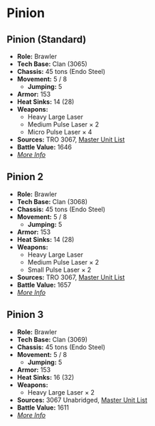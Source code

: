 # Pinion
## Pinion (Standard)
- **Role:** Brawler
- **Tech Base:** Clan (3065)
- **Chassis:** 45 tons (Endo Steel)
- **Movement:** 5 / 8
  - **Jumping:** 5
- **Armor:** 153
- **Heat Sinks:** 14 (28)
- **Weapons:**
  - Heavy Large Laser
  - Medium Pulse Laser × 2
  - Micro Pulse Laser × 4
- **Sources:** TRO 3067, [Master Unit List](http://masterunitlist.info/Unit/Details/4829/pinion-standard)
- **Battle Value:** 1646
- [*More Info*](pinion/pinion_standard.md)

## Pinion 2
- **Role:** Brawler
- **Tech Base:** Clan (3068)
- **Chassis:** 45 tons (Endo Steel)
- **Movement:** 5 / 8
  - **Jumping:** 5
- **Armor:** 153
- **Heat Sinks:** 14 (28)
- **Weapons:**
  - Heavy Large Laser
  - Medium Pulse Laser × 2
  - Small Pulse Laser × 2
- **Sources:** TRO 3067, [Master Unit List](http://masterunitlist.info/Unit/Details/4830/pinion-2)
- **Battle Value:** 1657
- [*More Info*](pinion/pinion_2.md)

## Pinion 3
- **Role:** Brawler
- **Tech Base:** Clan (3069)
- **Chassis:** 45 tons (Endo Steel)
- **Movement:** 5 / 8
  - **Jumping:** 5
- **Armor:** 153
- **Heat Sinks:** 16 (32)
- **Weapons:**
  - Heavy Large Laser × 2
- **Sources:** 3067 Unabridged, [Master Unit List](http://masterunitlist.info/Unit/Details/5675/pinion-3)
- **Battle Value:** 1611
- [*More Info*](pinion/pinion_3.md)

